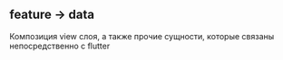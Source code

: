 ## feature -> data

Композиция view слоя, а также прочие сущности, которые
связаны непосредственно с flutter
